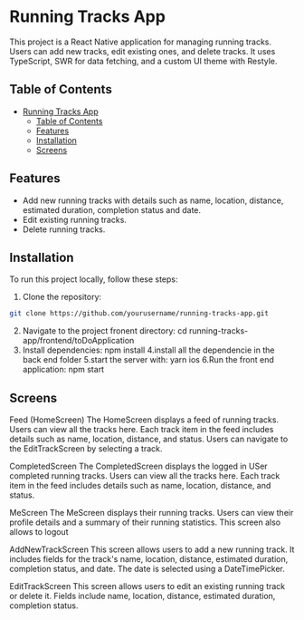 # Running Tracks App

This project is a React Native application for managing running tracks. Users can add new tracks, edit existing ones, and delete tracks. It uses TypeScript, SWR for data fetching, and a custom UI theme with Restyle.

## Table of Contents

- [Running Tracks App](#running-tracks-app)
  - [Table of Contents](#table-of-contents)
  - [Features](#features)
  - [Installation](#installation)
  - [Screens](#screens)

## Features

- Add new running tracks with details such as name, location, distance, estimated duration, completion status and date.
- Edit existing running tracks.
- Delete running tracks.

## Installation

To run this project locally, follow these steps:

1. Clone the repository:

```sh
git clone https://github.com/yourusername/running-tracks-app.git
```

2. Navigate to the project fronent directory:
   cd running-tracks-app/frontend/toDoApplication
3. Install dependencies:
   npm install
4.install all the dependencie in the back end folder
5.start the server with:
yarn ios
6.Run the front end application:
npm start

## Screens

Feed (HomeScreen)
The HomeScreen displays a feed of running tracks. Users can view all the tracks here. Each track item in the feed includes details such as name, location, distance, and status. Users can navigate to the EditTrackScreen by selecting a track.

CompletedScreen
The CompletedScreen displays the logged in USer completed running tracks. Users can view all the tracks here. Each track item in the feed includes details such as name, location, distance, and status.

MeScreen
The MeScreen displays their running tracks. Users can view their profile details and a summary of their running statistics. This screen also allows to logout

AddNewTrackScreen
This screen allows users to add a new running track. It includes fields for the track's name, location, distance, estimated duration, completion status, and date. The date is selected using a DateTimePicker.

EditTrackScreen
This screen allows users to edit an existing running track or delete it. Fields include name, location, distance, estimated duration, completion status.
